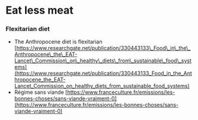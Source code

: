 # Eat less meat

### Flexitarian diet

* The Anthropocene diet is flexitarian [https://www.researchgate.net/publication/330443133\_Food\_in\_the\_Anthropocene\_the\_EAT-Lancet\_Commission\_on\_healthy\_diets\_from\_sustainable\_food\_systems](https://www.researchgate.net/publication/330443133_Food_in_the_Anthropocene_the_EAT-Lancet_Commission_on_healthy_diets_from_sustainable_food_systems)
* Régime sans viande [https://www.franceculture.fr/emissions/les-bonnes-choses/sans-viande-vraiment-0](https://www.franceculture.fr/emissions/les-bonnes-choses/sans-viande-vraiment-0)

